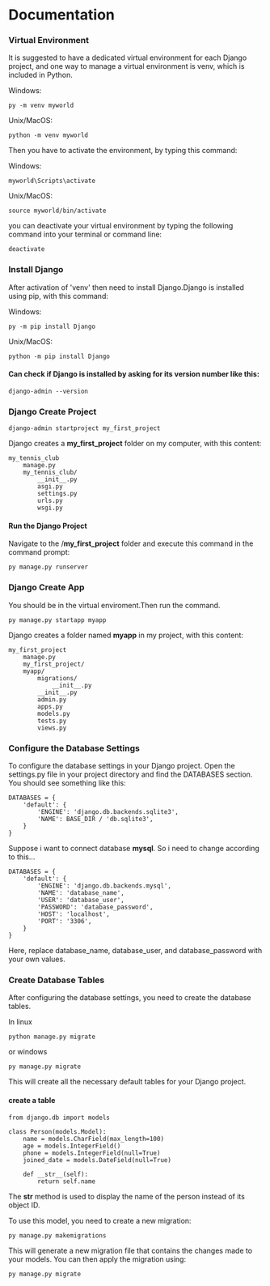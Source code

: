 # Documentation

### Virtual Environment

It is suggested to have a dedicated virtual environment for each Django project, and one way to manage a virtual environment is venv, which is included in Python.

Windows:

    py -m venv myworld

Unix/MacOS:

    python -m venv myworld

Then you have to activate the environment, by typing this command:

Windows:

    myworld\Scripts\activate

Unix/MacOS:

    source myworld/bin/activate

you can deactivate your virtual environment by typing the following command into your terminal or command line:

    deactivate

### Install Django

After activation of 'venv' then need to install Django.Django is installed using pip, with this command:

Windows:

    py -m pip install Django

Unix/MacOS:

    python -m pip install Django

#### Can check if Django is installed by asking for its version number like this:

    django-admin --version

### Django Create Project

    django-admin startproject my_first_project

Django creates a **my_first_project** folder on my computer, with this content:

    my_tennis_club
        manage.py
        my_tennis_club/
            __init__.py
            asgi.py
            settings.py
            urls.py
            wsgi.py

#### Run the Django Project

Navigate to the /**my_first_project** folder and execute this command in the command prompt:

    py manage.py runserver

### Django Create App

You should be in the virtual enviroment.Then run the command.

    py manage.py startapp myapp

Django creates a folder named **myapp** in my project, with this content:

    my_first_project
        manage.py
        my_first_project/
        myapp/
            migrations/
                __init__.py
            __init__.py
            admin.py
            apps.py
            models.py
            tests.py
            views.py

### Configure the Database Settings

To configure the database settings in your Django project. Open the settings.py file in your project directory and find the DATABASES section. You should see something like this:

    DATABASES = {
        'default': {
            'ENGINE': 'django.db.backends.sqlite3',
            'NAME': BASE_DIR / 'db.sqlite3',
        }
    }

Suppose i want to connect database **mysql**. So i need to change according to this...

    DATABASES = {
        'default': {
            'ENGINE': 'django.db.backends.mysql',
            'NAME': 'database_name',
            'USER': 'database_user',
            'PASSWORD': 'database_password',
            'HOST': 'localhost',
            'PORT': '3306',
        }
    }

Here, replace database_name, database_user, and database_password with your own values.

### Create Database Tables

After configuring the database settings, you need to create the database tables.

In linux

    python manage.py migrate

or windows

    py manage.py migrate

This will create all the necessary default tables for your Django project.

#### create a table

    from django.db import models

    class Person(models.Model):
        name = models.CharField(max_length=100)
        age = models.IntegerField()
        phone = models.IntegerField(null=True)
        joined_date = models.DateField(null=True)

        def __str__(self):
            return self.name

The **str** method is used to display the name of the person instead of its object ID.

To use this model, you need to create a new migration:

    py manage.py makemigrations

This will generate a new migration file that contains the changes made to your models. You can then apply the migration using:

    py manage.py migrate
